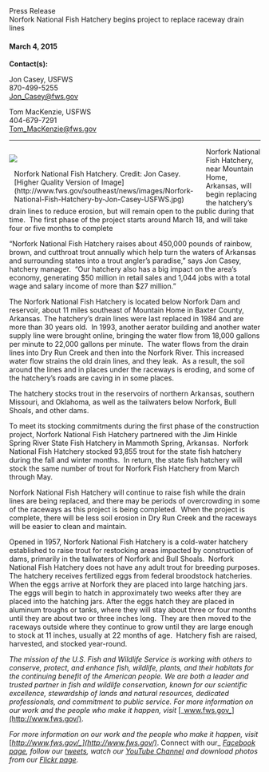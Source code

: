 <div class="NewsCategory">Press Release</div>

<div class="NewsTitle">Norfork National Fish Hatchery begins project to replace raceway drain lines</div>

#### March 4, 2015

**Contact(s):**  

Jon Casey, USFWS  
870-499-5255  
[Jon_Casey@fws.gov](mailto:Jon_Casey@fws.gov)

Tom MacKenzie, USFWS  
404-679-7291  
[Tom_MacKenzie@fws.gov](mailto:Tom_MacKenzie@fws.gov)  

* * *

<div style="width:320px">

<div class="img-thumbnail" style="float:left; margin-right:15px">

![](images/newsUploads/newsThumbs/newsImageThumbEA6648E7-FE92-629D-CC0D1FEB168A0280.jpg)

<div class="caption muted" style="padding-right:10px; padding-left:10px">Norfork National Fish Hatchery. Credit: Jon Casey.  
[Higher Quality Version of Image](http://www.fws.gov/southeast/news/images/Norfork-National-Fish-Hatchery-by-Jon-Casey-USFWS.jpg)</div>

</div>

</div>

Norfork National Fish Hatchery, near Mountain Home, Arkansas, will begin replacing the hatchery’s drain lines to reduce erosion, but will remain open to the public during that time.  The first phase of the project starts around March 18, and will take four or five months to complete

“Norfork National Fish Hatchery raises about 450,000 pounds of rainbow, brown, and cutthroat trout annually which help turn the waters of Arkansas and surrounding states into a trout angler’s paradise,” says Jon Casey, hatchery manager.  “Our hatchery also has a big impact on the area’s economy, generating $50 million in retail sales and 1,044 jobs with a total wage and salary income of more than $27 million.”

The Norfork National Fish Hatchery is located below Norfork Dam and reservoir, about 11 miles southeast of Mountain Home in Baxter County, Arkansas. The hatchery’s drain lines were last replaced in 1984 and are more than 30 years old.  In 1993, another aerator building and another water supply line were brought online, bringing the water flow from 18,000 gallons per minute to 22,000 gallons per minute.  The water flows from the drain lines into Dry Run Creek and then into the Norfork River. This increased water flow strains the old drain lines, and they leak.  As a result, the soil around the lines and in places under the raceways is eroding, and some of the hatchery’s roads are caving in in some places.

The hatchery stocks trout in the reservoirs of northern Arkansas, southern Missouri, and Oklahoma, as well as the tailwaters below Norfork, Bull Shoals, and other dams.

To meet its stocking commitments during the first phase of the construction project, Norfork National Fish Hatchery partnered with the Jim Hinkle Spring River State Fish Hatchery in Mammoth Spring, Arkansas.  Norfork National Fish Hatchery stocked 93,855 trout for the state fish hatchery during the fall and winter months.  In return, the state fish hatchery will stock the same number of trout for Norfork Fish Hatchery from March through May.

Norfork National Fish Hatchery will continue to raise fish while the drain lines are being replaced, and there may be periods of overcrowding in some of the raceways as this project is being completed.  When the project is complete, there will be less soil erosion in Dry Run Creek and the raceways will be easier to clean and maintain.

Opened in 1957, Norfork National Fish Hatchery is a cold-water hatchery established to raise trout for restocking areas impacted by construction of dams, primarily in the tailwaters of Norfork and Bull Shoals.  Norfork National Fish Hatchery does not have any adult trout for breeding purposes. The hatchery receives fertilized eggs from federal broodstock hatcheries. When the eggs arrive at Norfork they are placed into large hatching jars. The eggs will begin to hatch in approximately two weeks after they are placed into the hatching jars. After the eggs hatch they are placed in aluminum troughs or tanks, where they will stay about three or four months until they are about two or three inches long.  They are then moved to the raceways outside where they continue to grow until they are large enough to stock at 11 inches, usually at 22 months of age.  Hatchery fish are raised, harvested, and stocked year-round.

_The mission of the U.S. Fish and Wildlife Service is working with others to conserve, protect, and enhance fish, wildlife, plants, and their habitats for the continuing benefit of the American people. We are both a leader and trusted partner in fish and wildlife conservation, known for our scientific excellence, stewardship of lands and natural resources, dedicated professionals, and commitment to public service. For more information on our work and the people who make it happen, visit_ [_www.fws.gov_](http://www.fws.gov/).

_For more information on our work and the people who make it happen, visit_ [_http://www.fws.gov/_](http://www.fws.gov/)_. Connect with our_ [_Facebook page_](https://www.facebook.com/usfws)_, follow our_ [_tweets_](https://twitter.com/usfwshq)_, watch our_ [_YouTube Channel_](https://www.youtube.com/usfws) _and download photos from our_ [_Flickr page_](http://www.flickr.com/photos/usfwshq/).